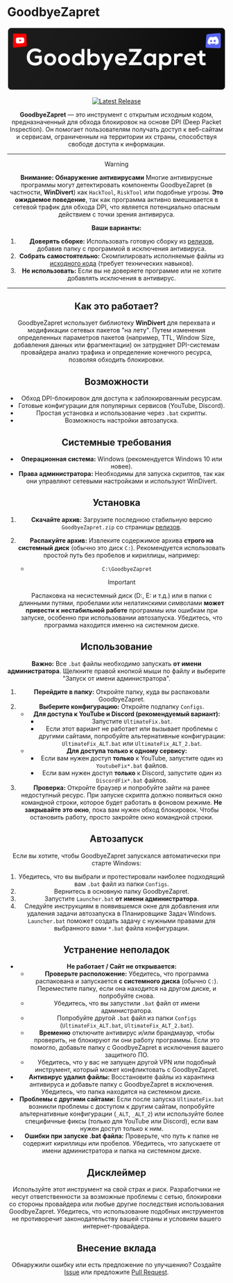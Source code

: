 # GoodbyeZapret

<div align="center">
  <!-- Уменьшил ширину изображения для лучшей адаптивности -->
  <a href="https://github.com/ALFiX01/GoodbyeZapret">
    <img src="https://github.com/ALFiX01/GoodbyeZapret/blob/main/Files/Image/Design.png?raw=true" alt="ASX Hub Logo Banner" width="800">
  </a>

  <br />

[![Latest Release](https://img.shields.io/github/v/release/ALFiX01/GoodbyeZapret?label=Последний%20релиз)](https://github.com/ALFiX01/GoodbyeZapret/releases/latest)
<!-- Примечание: Убедитесь, что тег релиза соответствует формату vX.Y.Z, чтобы значок работал -->

**GoodbyeZapret** — это инструмент с открытым исходным кодом, предназначенный для обхода блокировок на основе DPI (Deep Packet Inspection). Он помогает пользователям получать доступ к веб-сайтам и сервисам, ограниченным на территории их страны, способствуя свободе доступа к информации.

---

> [!WARNING]
> **Внимание: Обнаружение антивирусами**
> Многие антивирусные программы могут детектировать компоненты GoodbyeZapret (в частности, **WinDivert**) как `HackTool`, `RiskTool` или подобные угрозы. **Это ожидаемое поведение**, так как программа активно вмешивается в сетевой трафик для обхода DPI, что является потенциально опасным действием с точки зрения антивируса.
>
> **Ваши варианты:**
> 1.  **Доверять сборке:** Использовать готовую сборку из [релизов](https://github.com/ALFiX01/GoodbyeZapret/releases/latest), добавив папку с программой в исключения антивируса.
> 2.  **Собрать самостоятельно:** Скомпилировать исполняемые файлы из [исходного кода](https://github.com/ALFiX01/GoodbyeZapret) (требует технических навыков).
> 3.  **Не использовать:** Если вы не доверяете программе или не хотите добавлять исключения в антивирус.

---

## Как это работает?

GoodbyeZapret использует библиотеку **WinDivert** для перехвата и модификации сетевых пакетов "на лету". Путем изменения определенных параметров пакетов (например, TTL, Window Size, добавления данных или фрагментации) он затрудняет DPI-системам провайдера анализ трафика и определение конечного ресурса, позволяя обходить блокировки.

## Возможности

*   Обход DPI-блокировок для доступа к заблокированным ресурсам.
*   Готовые конфигурации для популярных сервисов (YouTube, Discord).
*   Простая установка и использование через `.bat` скрипты.
*   Возможность настройки автозапуска.

## Системные требования

*   **Операционная система:** Windows (рекомендуется Windows 10 или новее).
*   **Права администратора:** Необходимы для запуска скриптов, так как они управляют сетевыми настройками и используют WinDivert.

## Установка

1.  **Скачайте архив:** Загрузите последнюю стабильную версию `GoodbyeZapret.zip` со страницы [релизов](https://github.com/ALFiX01/GoodbyeZapret/releases/latest).
2.  **Распакуйте архив:** Извлеките содержимое архива **строго на системный диск** (обычно это диск `C:`). Рекомендуется использовать простой путь без пробелов и кириллицы, например:
    *   `C:\GoodbyeZapret`

    > [!IMPORTANT]
    > Распаковка на несистемный диск (D:, E: и т.д.) или в папки с длинными путями, пробелами или нелатинскими символами **может привести к нестабильной работе** программы или ошибкам при запуске, особенно при использовании автозапуска. Убедитесь, что программа находится именно на системном диске.

## Использование

**Важно:** Все `.bat` файлы необходимо запускать **от имени администратора**. Щелкните правой кнопкой мыши по файлу и выберите "Запуск от имени администратора".

1.  **Перейдите в папку:** Откройте папку, куда вы распаковали GoodbyeZapret.
2.  **Выберите конфигурацию:** Откройте подпапку `Configs`.
    *   **Для доступа к YouTube и Discord (рекомендуемый вариант):**
        *   Запустите `UltimateFix.bat`.
        *   Если этот вариант не работает или вызывает проблемы с другими сайтами, попробуйте альтернативные конфигурации: `UltimateFix_ALT.bat` или `UltimateFix_ALT_2.bat`.
    *   **Для доступа только к одному сервису:**
        *   Если вам нужен доступ **только** к YouTube, запустите один из `YoutubeFix*.bat` файлов.
        *   Если вам нужен доступ **только** к Discord, запустите один из `DiscordFix*.bat` файлов.
3.  **Проверка:** Откройте браузер и попробуйте зайти на ранее недоступный ресурс. При запуске скрипта должно появиться окно командной строки, которое будет работать в фоновом режиме. **Не закрывайте это окно**, пока вам нужен обход блокировок. Чтобы остановить работу, просто закройте окно командной строки.

## Автозапуск

Если вы хотите, чтобы GoodbyeZapret запускался автоматически при старте Windows:

1.  Убедитесь, что вы выбрали и протестировали наиболее подходящий вам `.bat` файл из папки `Configs`.
2.  Вернитесь в основную папку GoodbyeZapret.
3.  Запустите `Launcher.bat` **от имени администратора**.
4.  Следуйте инструкциям в появившемся окне для добавления или удаления задачи автозапуска в Планировщике Задач Windows. `Launcher.bat` поможет создать задачу с нужными правами для выбранного вами `*.bat` файла конфигурации.

## Устранение неполадок

*   **Не работает / Сайт не открывается:**
    *   **Проверьте расположение:** Убедитесь, что программа распакована и запускается **с системного диска** (обычно `C:`). Переместите папку, если она находится на другом диске, и попробуйте снова.
    *   Убедитесь, что вы запустили `.bat` файл от имени администратора.
    *   Попробуйте другой `.bat` файл из папки `Configs` (`UltimateFix_ALT.bat`, `UltimateFix_ALT_2.bat`).
    *   **Временно** отключите антивирус и/или брандмауэр, чтобы проверить, не блокируют ли они работу программы. Если это помогло, добавьте папку с GoodbyeZapret в исключения вашего защитного ПО.
    *   Убедитесь, что у вас не запущен другой VPN или подобный инструмент, который может конфликтовать с GoodbyeZapret.
*   **Антивирус удалил файлы:** Восстановите файлы из карантина антивируса и добавьте папку с GoodbyeZapret в исключения. Убедитесь, что папка находится на системном диске.
*   **Проблемы с другими сайтами:** Если после запуска `UltimateFix.bat` возникли проблемы с доступом к другим сайтам, попробуйте альтернативные конфигурации (`_ALT`, `_ALT_2`) или используйте более специфичные фиксы (только для YouTube или Discord), если вам нужен доступ только к ним.
*   **Ошибки при запуске .bat файла:** Проверьте, что путь к папке не содержит кириллицы или пробелов. Убедитесь, что запускаете от имени администратора и папка на системном диске.

## Дисклеймер

Используйте этот инструмент на свой страх и риск. Разработчики не несут ответственности за возможные проблемы с сетью, блокировки со стороны провайдера или любые другие последствия использования GoodbyeZapret. Убедитесь, что использование подобных инструментов не противоречит законодательству вашей страны и условиям вашего интернет-провайдера.

## Внесение вклада

Обнаружили ошибку или есть предложение по улучшению? Создайте [Issue](https://github.com/ALFiX01/GoodbyeZapret/issues) или предложите [Pull Request](https://github.com/ALFiX01/GoodbyeZapret/pulls).

